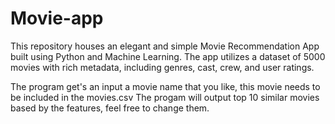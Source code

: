 # Movie-app
This repository houses an elegant and simple Movie Recommendation App built using Python and Machine Learning. The app utilizes a dataset of 5000 movies with rich metadata, including genres, cast, crew, and user ratings.

The program get's an input a movie name that you like, this movie needs to be included in the movies.csv
The progam will output top 10 similar movies based by the features, feel free to change them. 
